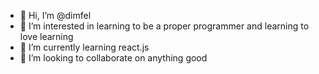 - 👋 Hi, I’m @dimfel
- 👀 I’m interested in learning to be a proper programmer and learning to love learning
- 🌱 I’m currently learning react.js
- 💞️ I’m looking to collaborate on anything good


<!---
dimfel/dimfel is a ✨ special ✨ repository because its `README.md` (this file) appears on your GitHub profile.
You can click the Preview link to take a look at your changes.
--->
